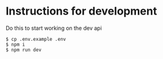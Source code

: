 # Instructions for development

Do this to start working on the dev api

```
$ cp .env.example .env
$ npm i
$ npm run dev
```
